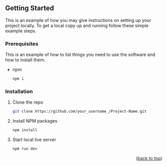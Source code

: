 <!-- GETTING STARTED -->                                                            
  
  
  
## Getting Started

This is an example of how you may give instructions on setting up your project locally.
To get a local copy up and running follow these simple example steps.

### Prerequisites

This is an example of how to list things you need to use the software and how to install them.
* npm
  ```sh
  npm i                    
  
  ```

### Installation
  
1. Clone the repo
   ```sh
   git clone https://github.com/your_username_/Project-Name.git
   ```
2. Install NPM packages
   ```sh
   npm install
   ```
3. Start local live server                                         
  
   ```js
   npm run dev
   ```

<p align="right">(<a href="#readme-top">back to top</a>)</p>


                                                            
  
  
  
